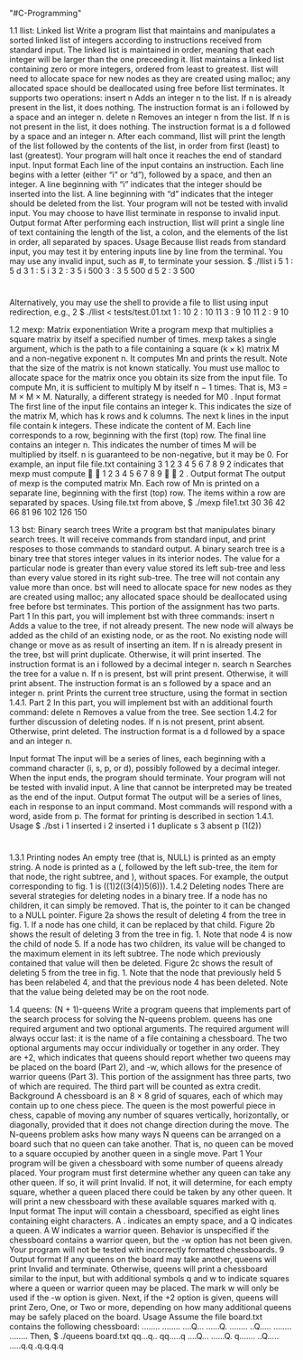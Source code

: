 "#C-Programming" 

1.1 llist: Linked list
Write a program llist that maintains and manipulates a sorted linked list of integers according to
instructions received from standard input. The linked list is maintained in order, meaning that each
integer will be larger than the one preceeding it.
llist maintains a linked list containing zero or more integers, ordered from least to greatest.
llist will need to allocate space for new nodes as they are created using malloc; any allocated
space should be deallocated using free before llist terminates.
It supports two operations:
insert n Adds an integer n to the list. If n is already present in the list, it does nothing. The
instruction format is an i followed by a space and an integer n.
delete n Removes an integer n from the list. If n is not present in the list, it does nothing. The
instruction format is a d followed by a space and an integer n.
After each command, llist will print the length of the list followed by the contents of the list,
in order from first (least) to last (greatest).
Your program will halt once it reaches the end of standard input.
Input format Each line of the input contains an instruction. Each line begins with a letter (either
“i” or “d”), followed by a space, and then an integer. A line beginning with “i” indicates that the
integer should be inserted into the list. A line beginning with “d” indicates that the integer should
be deleted from the list.
Your program will not be tested with invalid input. You may choose to have llist terminate in
response to invalid input.
Output format After performing each instruction, llist will print a single line of text containing
the length of the list, a colon, and the elements of the list in order, all separated by spaces.
Usage Because llist reads from standard input, you may test it by entering inputs line by line
from the terminal. You may use any invalid input, such as #, to terminate your session.
$ ./llist
i 5
1 : 5
d 3
1 : 5
i 3
2 : 3 5
i 500
3 : 3 5 500
d 5
2 : 3 500
#
Alternatively, you may use the shell to provide a file to llist using input redirection, e.g.,
2
$ ./llist < tests/test.01.txt
1 : 10
2 : 10 11
3 : 9 10 11
2 : 9 10

1.2 mexp: Matrix exponentiation
Write a program mexp that multiplies a square matrix by itself a specified number of times. mexp
takes a single argument, which is the path to a file containing a square (k × k) matrix M and a
non-negative exponent n. It computes Mn and prints the result.
Note that the size of the matrix is not known statically. You must use malloc to allocate space
for the matrix once you obtain its size from the input file.
To compute Mn, it is sufficient to multiply M by itself n − 1 times. That is, M3 = M × M × M.
Naturally, a different strategy is needed for M0
.
Input format The first line of the input file contains an integer k. This indicates the size of the
matrix M, which has k rows and k columns.
The next k lines in the input file contain k integers. These indicate the content of M. Each line
corresponds to a row, beginning with the first (top) row.
The final line contains an integer n. This indicates the number of times M will be multiplied by
itself. n is guaranteed to be non-negative, but it may be 0.
For example, an input file file.txt containing
3
1 2 3
4 5 6
7 8 9
2
indicates that mexp must compute


1 2 3
4 5 6
7 8 9


2
.
Output format The output of mexp is the computed matrix Mn. Each row of Mn is printed on
a separate line, beginning with the first (top) row. The items within a row are separated by spaces.
Using file.txt from above,
$ ./mexp file1.txt
30 36 42
66 81 96
102 126 150

1.3 bst: Binary search trees
Write a program bst that manipulates binary search trees. It will receive commands from standard
input, and print resposes to those commands to standard output.
A binary search tree is a binary tree that stores integer values in its interior nodes. The value for
a particular node is greater than every value stored its left sub-tree and less than every value stored
in its right sub-tree. The tree will not contain any value more than once. bst will need to allocate
space for new nodes as they are created using malloc; any allocated space should be deallocated
using free before bst terminates.
This portion of the assignment has two parts.
Part 1 In this part, you will implement bst with three commands:
insert n Adds a value to the tree, if not already present. The new node will always be added as
the child of an existing node, or as the root. No existing node will change or move as as result
of inserting an item. If n is already present in the tree, bst will print duplicate. Otherwise,
it will print inserted. The instruction format is an i followed by a decimal integer n.
search n Searches the tree for a value n. If n is present, bst will print present. Otherwise, it will
print absent. The instruction format is an s followed by a space and an integer n.
print Prints the current tree structure, using the format in section 1.4.1.
Part 2 In this part, you will implement bst with an additional fourth command:
delete n Removes a value from the tree. See section 1.4.2 for further discussion of deleting nodes.
If n is not present, print absent. Otherwise, print deleted. The instruction format is a d
followed by a space and an integer n.

Input format The input will be a series of lines, each beginning with a command character (i, s,
p, or d), possibly followed by a decimal integer. When the input ends, the program should terminate.
Your program will not be tested with invalid input. A line that cannot be interpreted may be
treated as the end of the input.
Output format The output will be a series of lines, each in response to an input command.
Most commands will respond with a word, aside from p. The format for printing is described in
section 1.4.1.
Usage
$ ./bst
i 1
inserted
i 2
inserted
i 1
duplicate
s 3
absent
p
(1(2))
#
1.3.1 Printing nodes
An empty tree (that is, NULL) is printed as an empty string. A node is printed as a (, followed by
the left sub-tree, the item for that node, the right subtree, and ), without spaces.
For example, the output corresponding to fig. 1 is ((1)2((3(4))5(6))).
1.4.2 Deleting nodes
There are several strategies for deleting nodes in a binary tree. If a node has no children, it can
simply be removed. That is, the pointer to it can be changed to a NULL pointer. Figure 2a shows
the result of deleting 4 from the tree in fig. 1.
If a node has one child, it can be replaced by that child. Figure 2b shows the result of deleting 3
from the tree in fig. 1. Note that node 4 is now the child of node 5.
If a node has two children, its value will be changed to the maximum element in its left subtree.
The node which previously contained that value will then be deleted. Figure 2c shows the result of
deleting 5 from the tree in fig. 1. Note that the node that previously held 5 has been relabeled 4,
and that the previous node 4 has been deleted.
Note that the value being deleted may be on the root node.

1.4 queens: (N + 1)-queens
Write a program queens that implements part of the search process for solving the N-queens
problem. queens has one required argument and two optional arguments. The required argument
will always occur last: it is the name of a file containing a chessboard.
The two optional arguments may occur individually or together in any order. They are +2, which
indicates that queens should report whether two queens may be placed on the board (Part 2), and
-w, which allows for the presence of warrior queens (Part 3).
This portion of the assignment has three parts, two of which are required. The third part will be
counted as extra credit.
Background A chessboard is an 8 × 8 grid of squares, each of which may contain up to one chess
piece.
The queen is the most powerful piece in chess, capable of moving any number of squares vertically,
horizontally, or diagonally, provided that it does not change direction during the move.
The N-queens problem asks how many ways N queens can be arranged on a board such that no
queen can take another. That is, no queen can be moved to a square occupied by another queen in
a single move.
Part 1 Your program will be given a chessboard with some number of queens already placed.
Your program must first determine whether any queen can take any other queen. If so, it will print
Invalid. If not, it will determine, for each empty square, whether a queen placed there could be
taken by any other queen. It will print a new chessboard with these available squares marked with q.
Input format The input will contain a chessboard, specified as eight lines containing eight
characters. A . indicates an empty space, and a Q indicates a queen.
A W indicates a warrior queen. Behavior is unspecified if the chessboard contains a warrior queen,
but the -w option has not been given.
Your program will not be tested with incorrectly formatted chessboards.
9
Output format If any queens on the board may take another, queens will print Invalid and
terminate. Otherwise, queens will print a chessboard similar to the input, but with additional
symbols q and w to indicate squares where a queen or warrior queen may be placed. The mark w
will only be used if the -w option is given.
Next, if the +2 option is given, queens will print Zero, One, or Two or more, depending on how
many additional queens may be safely placed on the board.
Usage Assume the file board.txt contains the following chessboard:
........
........
....Q...
......Q.
........
..Q.....
........
........
Then,
$ ./queens board.txt
qq...q..
qq.....q
....Q...
......Q.
q.......
..Q.....
.....q.q
.q.q.q.q


